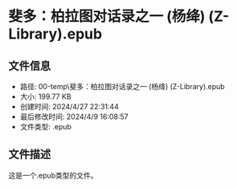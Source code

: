 ﻿# 斐多：柏拉图对话录之一 (杨绛) (Z-Library).epub

## 文件信息
- 路径: 00-temp\斐多：柏拉图对话录之一 (杨绛) (Z-Library).epub
- 大小: 199.77 KB
- 创建时间: 2024/4/27 22:31:44
- 最后修改时间: 2024/4/9 16:08:57
- 文件类型: .epub

## 文件描述
这是一个.epub类型的文件。

